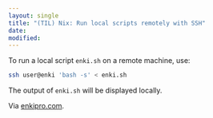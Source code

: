 ```yaml
---
layout: single
title: "(TIL) Nix: Run local scripts remotely with SSH"
date:
modified:
---
```


To run a local script `enki.sh` on a remote machine, use:

```bash
ssh user@enki 'bash -s' < enki.sh
```

The output of `enki.sh` will be displayed locally.

Via [enkipro.com](https://enkipro.com/insight/56f53541b513b106007135f2).
